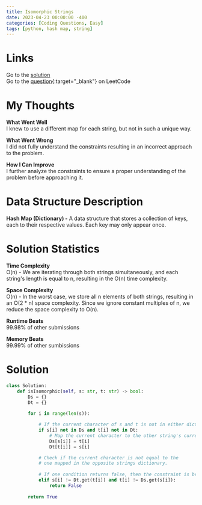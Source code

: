 ```yaml
---
title: Isomorphic Strings
date: 2023-04-23 00:00:00 -400
categories: [Coding Questions, Easy]
tags: [python, hash map, string]
---
```


# Links  

Go to the [solution](#solution)  
Go to the [question](https://leetcode.com/problems/isomorphic-strings/){:target="_blank"} on LeetCode  

# My Thoughts  

**What Went Well**  
I knew to use a different map for each string, but not in such a unique way.

**What Went Wrong**  
I did not fully understand the constraints resulting in an incorrect approach to the problem.

**How I Can Improve**  
I further analyze the constraints to ensure a proper understanding of the problem before approaching it.

# Data Structure Description

**Hash Map (Dictionary) -** A data structure that stores a collection of keys, each to their respective values. 
Each key may only appear once. 

# Solution Statistics  

**Time Complexity**  
O(n) - We are iterating through both strings simultaneously, and each string's length is equal to n, resulting in the O(n) time complexity.

**Space Complexity**  
O(n) - In the worst case, we store all n elements of both strings, resulting in an O(2 * n) space complexity.
Since we ignore constant multiples of n, we reduce the space complexity to O(n).

**Runtime Beats**  
99.98% of other submissions  

**Memory Beats**  
99.99% of other sumbissions  

# Solution  

```python
class Solution:
    def isIsomorphic(self, s: str, t: str) -> bool:
        Ds = {}
        Dt = {}
        
        for i in range(len(s)):

            # If the current character of s and t is not in either dictionary
            if s[i] not in Ds and t[i] not in Dt:
                # Map the current character to the other string's current character
                Ds[s[i]] = t[i]
                Dt[t[i]] = s[i]

            # Check if the current character is not equal to the 
            # one mapped in the opposite strings dictionary.
            
            # If one condition returns false, then the constraint is broken
            elif s[i] != Dt.get(t[i]) and t[i] != Ds.get(s[i]):
                return False
            
        return True
```